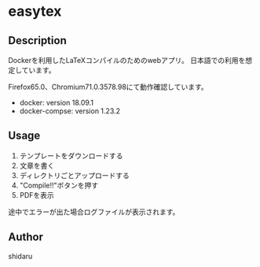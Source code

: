 # easytex
## Description
Dockerを利用したLaTeXコンパイルのためのwebアプリ。
日本語での利用を想定しています。

Firefox65.0、Chromium71.0.3578.98にて動作確認しています。

 - docker: version 18.09.1
 - docker-compse: version 1.23.2

## Usage
1. テンプレートをダウンロードする
2. 文章を書く
3. ディレクトリごとアップロードする
4. "Compile!!"ボタンを押す
5. PDFを表示

途中でエラーが出た場合ログファイルが表示されます。

## Author
shidaru
